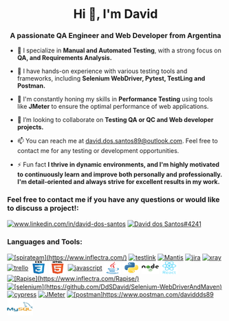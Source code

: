 <h1 align="center">Hi 👋, I'm David</h1>
<h3 align="center">A passionate QA Engineer and Web Developer from Argentina</h3>

- 🌱  I specialize in **Manual and Automated Testing**, with a strong focus on **QA, and Requirements Analysis.**

- 🔧 I have hands-on experience with various testing tools and frameworks, including **Selenium WebDriver, Pytest, TestLing and Postman.**

- 🚀 I'm constantly honing my skills in **Performance Testing** using tools like **JMeter** to ensure the optimal performance of web applications.

- 👯 I’m looking to collaborate on **Testing QA or QC and Web developer projects.**

- 📫  You can reach me at david.dos.santos89@outlook.com. Feel free to contact me for any testing or development opportunities.

- ⚡ Fun fact **I thrive in dynamic environments, and I'm highly motivated to continuously learn and improve both personally and professionally. I'm detail-oriented and always strive for excellent results in my work.**

<h3 align="left">Feel free to contact me if you have any questions or would like to discuss a project!:</h3>
<p align="left">
<a href="https://linkedin.com/in/www.linkedin.com/in/david-dos-santos" target="blank"><img align="center" src="http://lofrev.net/wp-content/photos/2017/04/linkedin_logo.jpg" alt="www.linkedin.com/in/david-dos-santos" height="30" width="30"/></a>
<a href="https://discord.gg/David dos Santos#4241" target="blank"><img align="center" src="https://www.freepnglogos.com/uploads/discord-logo-png/discord-logo-logodownload-download-logotipos-1.png" alt="David dos Santos#4241" height="40" width="40" /></a>
</p>

<h3 align="left">Languages and Tools:</h3>
<div align="left">
  <a href="" target="blank" rel=""><img align="center" src="https://images.g2crowd.com/uploads/product/image/large_detail/large_detail_959a0b85e4aa2315bfb29d2ac0023582/spirateam.png" alt="[spirateam](https://www.inflectra.com/)" height="30" width="30"/></a>
  <a href="" target="blank" rel=""> <img align="center" src="https://2.bp.blogspot.com/-i9LSqeqE5wc/Uiro9AUyTDI/AAAAAAAAA9M/aNOzyhSIo5w/s1600/testlink-logo.jpg" alt="testlink" height="40" width="60"/></a>
  <a href="" target="blank" rel=""> <img align="center" src="https://www.logiciel-libre.org/stock/img/product/logo-mantis.png" alt="Mantis" height="60" width="60"/></a>
  <a href="" target="blank" rel=""><img align="center" src="https://iconape.com/wp-content/png_logo_vector/jira-2.png" alt="jira" height="30" width="30"/></a>
  <a href="" target="blank" rel=""><img align="center" src="https://marketplace-cdn.atlassian.com/files/11638493-3ff7-4f84-9f2d-cd10d8a599dc?fileType=image&amp;mode=full-fit" alt="xray" height="40" width="40"/></a>
  <a href="" target="blank" rel=""><img align="center" src="https://pluspng.com/img-png/trello-png-trello-png-1600.png" alt="trello" height="40" width="40"/></a>
  <a href="" target="blank" rel=""><img align="center" src="https://raw.githubusercontent.com/devicons/devicon/master/icons/css3/css3-original-wordmark.svg" alt="[css3](https://github.com/DdSDavid/CSS-City-Skyline)" height="30" width="40"/></a>
  <a href="" target="blank" rel=""><img align="center" src="https://raw.githubusercontent.com/devicons/devicon/master/icons/html5/html5-original-wordmark.svg" alt="[html5](https://github.com/DdSDavid/HTML--Forms-by-Building-a-Registration-Form)" height="30" width="40"/></a>
  <a href="" target="blank" rel=""><img align="center" src="https://andreyex.ru/wp-content/uploads/2017/07/YAzyk-programmirovaniya-Javascript.jpg" alt="javascript" height="30" width="40"/></a>
  <a href="" target="blank" rel=""><img align="center" src="https://raw.githubusercontent.com/devicons/devicon/master/icons/java/java-original.svg" alt="[java](https://github.com/DdSDavid/Java)" height="30" width="40"/></a>
  <a href="" target="blank" rel=""><img align="center" src="https://raw.githubusercontent.com/devicons/devicon/master/icons/python/python-original.svg" alt="python" height="30" width="40"/></a>
  <a href="" target="blank" rel=""><img align="center" src="https://raw.githubusercontent.com/devicons/devicon/master/icons/nodejs/nodejs-original-wordmark.svg" alt="nodejs" height="30" width="40"/></a>
  <a href="" target="blank" rel=""><img align="center" src="https://raw.githubusercontent.com/devicons/devicon/master/icons/react/react-original-wordmark.svg" alt="react" height="30" width="40"/></a>
  <a href="" target="blank" rel=""> <img align="center" src="https://images.g2crowd.com/uploads/product/image/large_detail/large_detail_58f2f8927641fb635bc99e9855d4b2c5/rapise.png" alt="[Rapise](https://www.inflectra.com/Rapise/)" height="30" width="30"/></a>
  <a href="" target="blank" rel=""><img align="center" src="https://raw.githubusercontent.com/detain/svg-logos/780f25886640cef088af994181646db2f6b1a3f8/svg/selenium-logo.svg" alt="[selenium](https://github.com/DdSDavid/Selenium-WebDriverAndMaven)" height="30" width="40"/></a> 
  <a href="" target="blank" rel=""><img align="center" src="https://cdn.sanity.io/images/o0o2tn5x/production/13b9c8412093e2f0cdb5495e1f59144967fa1664-512x512.jpg" alt="cypress" height="30" width="40"/></a>
  <a href="" target="blank" rel=""><img align="center" src="https://vectorified.com/images/jmeter-icon-28.png" alt="JMeter" height="30" width="40"/></a>
  <a href="" target="blank" rel=""><img align="center" src="https://sdtimes.com/wp-content/uploads/2018/08/logo-glyph.png" alt="[postman]https://www.postman.com/daviddds89" height="30" width="40"/></a>
  <a href="" target="blank" rel=""><img align="center" src="https://raw.githubusercontent.com/devicons/devicon/master/icons/mysql/mysql-original-wordmark.svg" alt="mysql" height="40" width="60"/></a>
</div>



